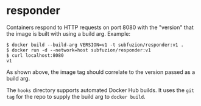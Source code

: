 # responder

Containers respond to HTTP requests on port 8080 with the "version" that the
image is built with using a build arg. Example:

	$ docker build --build-arg VERSION=v1 -t subfuzion/responder:v1 .
	$ docker run -d --network=host subfuzion/responder:v1
	$ curl localhost:8080
	v1

As shown above, the image tag should correlate to the version passed as a build
arg.

The `hooks` directory supports automated Docker Hub builds. It uses the `git tag`
for the repo to supply the build arg to `docker build`.




